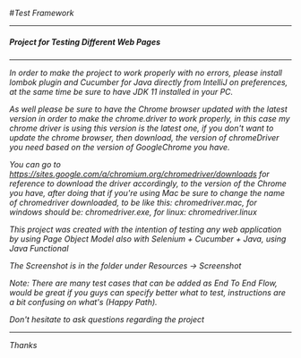 #*Test Framework*
****
##### *Project for Testing Different Web Pages*
****

*In order to make the project to work properly with no errors, please install lombok plugin and Cucumber for Java directly from IntelliJ on preferences, at the same time be sure to have JDK 11 installed in your PC.*

*As well please be sure to have the Chrome browser updated with the latest version in order to make the chrome.driver to work properly, in this case my chrome driver is using this version is the latest one, if you don't want to update the chrome browser, then download, the version of chromeDriver you need based on the version of GoogleChrome you have.*

*You can go to https://sites.google.com/a/chromium.org/chromedriver/downloads for reference to download the driver accordingly, to the version of the Chrome you have, after doing that if you're using Mac be sure to change the name of chromedriver downloaded, to be like this: chromedriver.mac, for windows should be: chromedriver.exe, for linux: chromedriver.linux*

*This project was created with the intention of testing any web application by using Page Object Model also with Selenium + Cucumber + Java, using Java Functional*

*The Screenshot is in the folder under Resources -> Screenshot*

*Note: There are many test cases that can be added as End To End Flow, would be great if you guys can specify better what to test, instructions are a bit confusing on what's (Happy Path).*

*Don't hesitate to ask questions regarding the project*
****
*Thanks*
